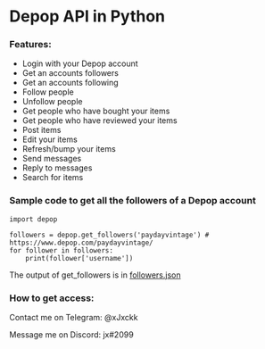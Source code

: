 # Depop API in Python
### Features:
* Login with your Depop account
* Get an accounts followers
* Get an accounts following
* Follow people
* Unfollow people
* Get people who have bought your items
* Get people who have reviewed your items
* Post items
* Edit your items
* Refresh/bump your items
* Send messages
* Reply to messages
* Search for items

### Sample code to get all the followers of a Depop account
```
import depop

followers = depop.get_followers('paydayvintage') # https://www.depop.com/paydayvintage/
for follower in followers:
    print(follower['username'])
```

The output of get_followers is in [followers.json](https://github.com/xjxckk/depop-api-python/blob/main/followers.json)

### How to get access:
Contact me on Telegram: @xJxckk

Message me on Discord: jx#2099

